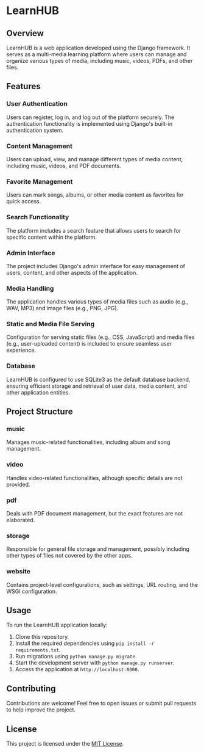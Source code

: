 # LearnHUB

## Overview
LearnHUB is a web application developed using the Django framework. It serves as a multi-media learning platform where users can manage and organize various types of media, including music, videos, PDFs, and other files.

## Features

### User Authentication
Users can register, log in, and log out of the platform securely. The authentication functionality is implemented using Django's built-in authentication system.

### Content Management
Users can upload, view, and manage different types of media content, including music, videos, and PDF documents.

### Favorite Management
Users can mark songs, albums, or other media content as favorites for quick access.

### Search Functionality
The platform includes a search feature that allows users to search for specific content within the platform.

### Admin Interface
The project includes Django's admin interface for easy management of users, content, and other aspects of the application.

### Media Handling
The application handles various types of media files such as audio (e.g., WAV, MP3) and image files (e.g., PNG, JPG).

### Static and Media File Serving
Configuration for serving static files (e.g., CSS, JavaScript) and media files (e.g., user-uploaded content) is included to ensure seamless user experience.

### Database
LearnHUB is configured to use SQLite3 as the default database backend, ensuring efficient storage and retrieval of user data, media content, and other application entities.

## Project Structure

### music
Manages music-related functionalities, including album and song management.

### video
Handles video-related functionalities, although specific details are not provided.

### pdf
Deals with PDF document management, but the exact features are not elaborated.

### storage
Responsible for general file storage and management, possibly including other types of files not covered by the other apps.

### website
Contains project-level configurations, such as settings, URL routing, and the WSGI configuration.

## Usage
To run the LearnHUB application locally:

1. Clone this repository.
2. Install the required dependencies using `pip install -r requirements.txt`.
3. Run migrations using `python manage.py migrate`.
4. Start the development server with `python manage.py runserver`.
5. Access the application at `http://localhost:8000`.

## Contributing
Contributions are welcome! Feel free to open issues or submit pull requests to help improve the project.

## License
This project is licensed under the [MIT License](LICENSE).
